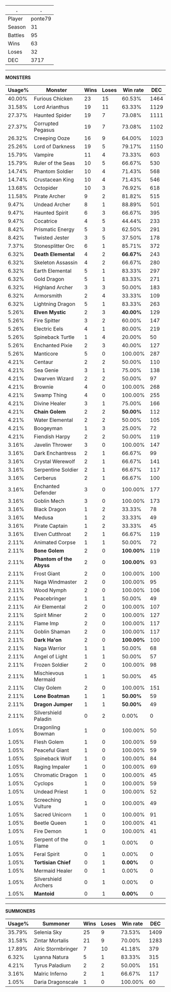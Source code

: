 .|.
|-|-
Player|ponte79
Season|31
Battles|95
Wins|63
Loses|32
DEC|3717

---
**MONSTERS**

Usage%|Monster|Wins|Loses|Win rate|DEC|
-|-|-|-|-|-|
40.00%|Furious Chicken|23|15|60.53%|1464|
31.58%|Lord Arianthus|19|11|63.33%|1129|
27.37%|Haunted Spider|19|7|73.08%|1111|
27.37%|Corrupted Pegasus|19|7|73.08%|1102|
26.32%|Creeping Ooze|16|9|64.00%|1023|
25.26%|Lord of Darkness|19|5|79.17%|1150|
15.79%|Vampire|11|4|73.33%|603|
15.79%|Ruler of the Seas|10|5|66.67%|530|
14.74%|Phantom Soldier|10|4|71.43%|568|
14.74%|Crustacean King|10|4|71.43%|546|
13.68%|Octopider|10|3|76.92%|618|
11.58%|Pirate Archer|9|2|81.82%|515|
9.47%|Undead Archer|8|1|88.89%|501|
9.47%|Haunted Spirit|6|3|66.67%|395|
9.47%|Cocatrice|4|5|44.44%|233|
8.42%|Prismatic Energy|5|3|62.50%|291|
8.42%|Twisted Jester|3|5|37.50%|178|
7.37%|Stonesplitter Orc|6|1|85.71%|372|
6.32%|**Death Elemental**|4|2|**66.67%**|243|
6.32%|Skeleton Assassin|4|2|66.67%|280|
6.32%|Earth Elemental|5|1|83.33%|297|
6.32%|Gold Dragon|5|1|83.33%|271|
6.32%|Highland Archer|3|3|50.00%|183|
6.32%|Armorsmith|2|4|33.33%|109|
6.32%|Lightning Dragon|5|1|83.33%|263|
5.26%|**Elven Mystic**|2|3|**40.00%**|129|
5.26%|Fire Spitter|3|2|60.00%|147|
5.26%|Electric Eels|4|1|80.00%|219|
5.26%|Spineback Turtle|1|4|20.00%|50|
5.26%|Enchanted Pixie|2|3|40.00%|127|
5.26%|Manticore|5|0|100.00%|287|
4.21%|Centaur|2|2|50.00%|110|
4.21%|Sea Genie|3|1|75.00%|138|
4.21%|Dwarven Wizard|2|2|50.00%|97|
4.21%|Brownie|4|0|100.00%|268|
4.21%|Swamp Thing|4|0|100.00%|255|
4.21%|Divine Healer|3|1|75.00%|166|
4.21%|**Chain Golem**|2|2|**50.00%**|112|
4.21%|Water Elemental|2|2|50.00%|105|
4.21%|Boogeyman|1|3|25.00%|72|
4.21%|Fiendish Harpy|2|2|50.00%|119|
3.16%|Javelin Thrower|3|0|100.00%|147|
3.16%|Dark Enchantress|2|1|66.67%|99|
3.16%|Crystal Werewolf|2|1|66.67%|141|
3.16%|Serpentine Soldier|2|1|66.67%|117|
3.16%|Cerberus|2|1|66.67%|100|
3.16%|Enchanted Defender|3|0|100.00%|177|
3.16%|Goblin Mech|3|0|100.00%|173|
3.16%|Black Dragon|1|2|33.33%|78|
3.16%|Medusa|1|2|33.33%|49|
3.16%|Pirate Captain|1|2|33.33%|45|
3.16%|Elven Cutthroat|2|1|66.67%|119|
2.11%|Animated Corpse|1|1|50.00%|72|
2.11%|**Bone Golem**|2|0|**100.00%**|119|
2.11%|**Phantom of the Abyss**|2|0|**100.00%**|93|
2.11%|Frost Giant|2|0|100.00%|100|
2.11%|Naga Windmaster|2|0|100.00%|95|
2.11%|Wood Nymph|2|0|100.00%|106|
2.11%|Peacebringer|1|1|50.00%|49|
2.11%|Air Elemental|2|0|100.00%|107|
2.11%|Spirit Miner|2|0|100.00%|127|
2.11%|Flame Imp|2|0|100.00%|117|
2.11%|Goblin Shaman|2|0|100.00%|117|
2.11%|**Dark Ha'on**|2|0|**100.00%**|100|
2.11%|Naga Warrior|1|1|50.00%|68|
2.11%|Angel of Light|1|1|50.00%|57|
2.11%|Frozen Soldier|2|0|100.00%|98|
2.11%|Mischievous Mermaid|1|1|50.00%|45|
2.11%|Clay Golem|2|0|100.00%|151|
2.11%|**Lone Boatman**|1|1|**50.00%**|59|
2.11%|**Dragon Jumper**|1|1|**50.00%**|49|
2.11%|Silvershield Paladin|0|2|0.00%|0|
1.05%|Dragonling Bowman|1|0|100.00%|50|
1.05%|Flesh Golem|1|0|100.00%|59|
1.05%|Peaceful Giant|1|0|100.00%|59|
1.05%|Spineback Wolf|1|0|100.00%|84|
1.05%|Raging Impaler|1|0|100.00%|69|
1.05%|Chromatic Dragon|1|0|100.00%|45|
1.05%|Cyclops|1|0|100.00%|59|
1.05%|Undead Priest|1|0|100.00%|52|
1.05%|Screeching Vulture|1|0|100.00%|49|
1.05%|Sacred Unicorn|1|0|100.00%|91|
1.05%|Beetle Queen|1|0|100.00%|41|
1.05%|Fire Demon|1|0|100.00%|41|
1.05%|Serpent of the Flame|0|1|0.00%|0|
1.05%|Feral Spirit|0|1|0.00%|0|
1.05%|**Tortisian Chief**|0|1|**0.00%**|0|
1.05%|Mermaid Healer|0|1|0.00%|0|
1.05%|Silvershield Archers|0|1|0.00%|0|
1.05%|**Mantoid**|0|1|**0.00%**|0|

---
**SUMMONERS**

Usage%|Summoner|Wins|Loses|Win rate|DEC|
-|-|-|-|-|-|
35.79%|Selenia Sky|25|9|73.53%|1409|
31.58%|Zintar Mortalis|21|9|70.00%|1283|
17.89%|Alric Stormbringer|7|10|41.18%|379|
6.32%|Lyanna Natura|5|1|83.33%|315|
4.21%|Tyrus Paladium|2|2|50.00%|151|
3.16%|Malric Inferno|2|1|66.67%|117|
1.05%|Daria Dragonscale|1|0|100.00%|60|
